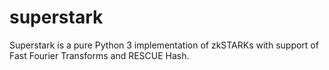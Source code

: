 # superstark

Superstark is a pure Python 3 implementation of zkSTARKs with support of Fast Fourier Transforms and RESCUE Hash.
